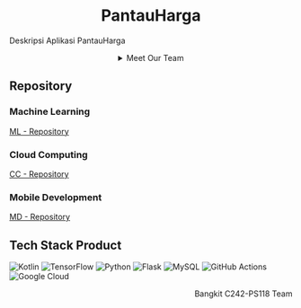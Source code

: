 <h1 align="center"> PantauHarga </h1>

Deskripsi Aplikasi PantauHarga

<details>
   <summary align="center">Meet Our Team</summary>
   
### Machine Learning Team
| Bangkit ID | Name | University | Social Media |
|:----------:|:----:|:----------:|--------------|
|M014B4KY4214|Steven Gerald Parsaoran Berutu|Universitas Udayana|[LinkedIn](https://www.linkedin.com/in/steven-gerald-parsaoran-berutu-800486219/) |
|M002B4KX2062|Jessica Hutagalung|Institut Teknologi Bandung|[LinkedIn](https://www.linkedin.com/in/jessica-hutagalung-/) |
|M010B4KX2405|Maria Angelika Tiurlan Sari|Universitas Indonesia|[LinkedIn](https://www.linkedin.com/in/maria-angelika-tiurlan-sari-5454402a9/) |

### Cloud Computing Team
| Bangkit ID | Name | University | Social Media |
|:----------:|:----:|:----------:|--------------|
|C306B4KY0965|Daffa Febrian Saputra|President University|[LinkedIn](https://www.linkedin.com/in/daffafebrians/) |
|C284B4KX3728|Refila Dyah Ghizanda Wardoyo|Universitas Negeri Surabaya|[LinkedIn](https://www.linkedin.com/in/refilaghizanda/) |

### Mobile Development Team
| Bangkit ID | Name | University | Social Media |
|:----------:|:----:|:----------:|--------------|
|A704B4KY0820|Bayu Firmansyah|Universitas Siber Asia|[LinkedIn](https://www.linkedin.com/in/bayufirmansyah/) |
|A272B4KX0155|Afifah Khairunnisa Nugroho|Universitas Muslim Indonesia|[LinkedIn](https://www.linkedin.com/in/afifah-khairunnisa-nugroho/) |

</details>

## Repository

### Machine Learning 
[ML - Repository]()

### Cloud Computing
[CC - Repository](https://github.com/Bangkit-Capstone-Product-C242-PS118/Cloud-Computing)

### Mobile Development
[MD - Repository](https://github.com/Bangkit-Capstone-Product-C242-PS118/Mobile-Dev)

## Tech Stack Product

![Kotlin](https://img.shields.io/badge/Kotlin-%230095D5.svg?style=for-the-badge&logo=kotlin&logoColor=white)
![TensorFlow](https://img.shields.io/badge/TensorFlow-%23FF6F00.svg?style=for-the-badge&logo=tensorflow&logoColor=white)
![Python](https://img.shields.io/badge/Python-%233776AB.svg?style=for-the-badge&logo=python&logoColor=white)
![Flask](https://img.shields.io/badge/Flask-%23000.svg?style=for-the-badge&logo=flask&logoColor=white)
![MySQL](https://img.shields.io/badge/MySQL-%234479A1.svg?style=for-the-badge&logo=mysql&logoColor=white)
![GitHub Actions](https://img.shields.io/badge/GitHub_Actions-%232671E5.svg?style=for-the-badge&logo=githubactions&logoColor=white)
![Google Cloud](https://img.shields.io/badge/Google_Cloud-%234285F4.svg?style=for-the-badge&logo=googlecloud&logoColor=white)

<p align="right"> Bangkit C242-PS118 Team </p>
